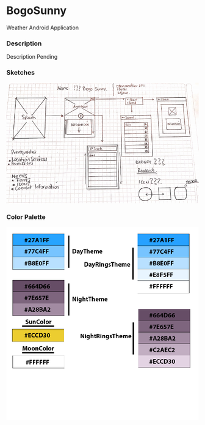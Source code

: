 # BogoSunny

Weather Android Application

### Description

Description Pending 

### Sketches

 ![First Sketch of the Application](first_sketch.PNG)

### Color Palette

 ![Color Palette](color_palette.png)
